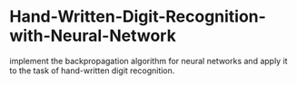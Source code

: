 # Hand-Written-Digit-Recognition-with-Neural-Network
implement the backpropagation algorithm for neural networks and apply it to the task of hand-written digit recognition.
